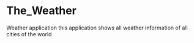 # The_Weather
Weather application 
this application shows all weather information of all cities of the world
